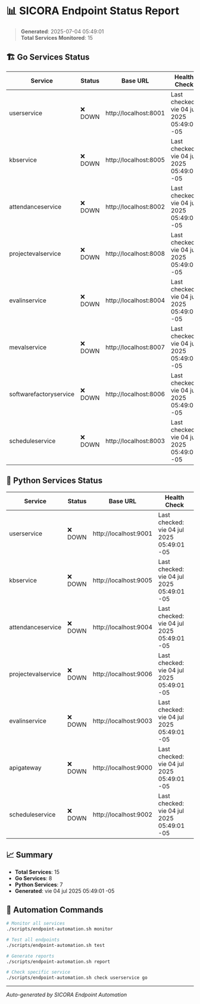 # 📊 SICORA Endpoint Status Report

> **Generated**: 2025-07-04 05:49:01  
> **Total Services Monitored**: 15

## 🏗️ Go Services Status

| Service | Status | Base URL | Health Check |
|---------|--------|----------|--------------|
| userservice | ❌ DOWN | http://localhost:8001 | Last checked: vie 04 jul 2025 05:49:01 -05 |
| kbservice | ❌ DOWN | http://localhost:8005 | Last checked: vie 04 jul 2025 05:49:01 -05 |
| attendanceservice | ❌ DOWN | http://localhost:8002 | Last checked: vie 04 jul 2025 05:49:01 -05 |
| projectevalservice | ❌ DOWN | http://localhost:8008 | Last checked: vie 04 jul 2025 05:49:01 -05 |
| evalinservice | ❌ DOWN | http://localhost:8004 | Last checked: vie 04 jul 2025 05:49:01 -05 |
| mevalservice | ❌ DOWN | http://localhost:8007 | Last checked: vie 04 jul 2025 05:49:01 -05 |
| softwarefactoryservice | ❌ DOWN | http://localhost:8006 | Last checked: vie 04 jul 2025 05:49:01 -05 |
| scheduleservice | ❌ DOWN | http://localhost:8003 | Last checked: vie 04 jul 2025 05:49:01 -05 |

## 🐍 Python Services Status

| Service | Status | Base URL | Health Check |
|---------|--------|----------|--------------|
| userservice | ❌ DOWN | http://localhost:9001 | Last checked: vie 04 jul 2025 05:49:01 -05 |
| kbservice | ❌ DOWN | http://localhost:9005 | Last checked: vie 04 jul 2025 05:49:01 -05 |
| attendanceservice | ❌ DOWN | http://localhost:9004 | Last checked: vie 04 jul 2025 05:49:01 -05 |
| projectevalservice | ❌ DOWN | http://localhost:9006 | Last checked: vie 04 jul 2025 05:49:01 -05 |
| evalinservice | ❌ DOWN | http://localhost:9003 | Last checked: vie 04 jul 2025 05:49:01 -05 |
| apigateway | ❌ DOWN | http://localhost:9000 | Last checked: vie 04 jul 2025 05:49:01 -05 |
| scheduleservice | ❌ DOWN | http://localhost:9002 | Last checked: vie 04 jul 2025 05:49:01 -05 |

## 📈 Summary

- **Total Services**: 15
- **Go Services**: 8
- **Python Services**: 7
- **Generated**: vie 04 jul 2025 05:49:01 -05

## 🔧 Automation Commands

```bash
# Monitor all services
./scripts/endpoint-automation.sh monitor

# Test all endpoints
./scripts/endpoint-automation.sh test

# Generate reports
./scripts/endpoint-automation.sh report

# Check specific service
./scripts/endpoint-automation.sh check userservice go
```

---
*Auto-generated by SICORA Endpoint Automation*
